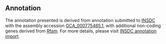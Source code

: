 

Annotation
----------

The annotation presented is derived from annotation submitted to
[INSDC](http://www.insdc.org) with the assembly accession
[GCA\_000775465.1](http://www.ebi.ac.uk/ena/data/view/GCA_000775465.1),
with additional non-coding genes derived from
[Rfam](http://rfam.xfam.org/). For more details, please visit [INSDC
annotation
import](http://ensemblgenomes.org/info/data/insdc_annotation).
